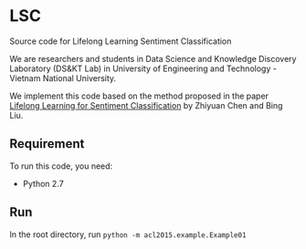 # LSC
Source code for Lifelong Learning Sentiment Classification

We are researchers and students in Data Science and Knowledge Discovery Laboratory (DS&KT Lab) in University of Engineering and Technology - Vietnam National University.

We implement this code based on the method proposed in the paper <a href="https://pdfs.semanticscholar.org/70a0/4587a53f3dd1923ec6bcb0f31bed033563af.pdf">Lifelong Learning for Sentiment Classification</a> by Zhiyuan Chen and Bing Liu.

## Requirement
To run this code, you need:
- Python 2.7

## Run
In the root directory, run `python -m acl2015.example.Example01`